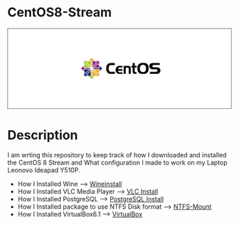 # CentOS8-Stream
 
![centos](FlowImages/CentOS-Stream.drawio.svg)


Description  
========  
I am wrting this repository to keep track of how I downloaded and installed the CentOS 8 Stream and What configuration I made to work on my Laptop Leonovo Ideapad Y510P.

* How I Installed Wine --> [Wineinstall](WineInstall.md)
* How I Installed VLC Media Player --> [VLC Install](VLCInstall.md)
* How I Installed PostgreSQL --> [PostgreSQL Install](PostgreSQL.md)
* How I Installed package to use NTFS Disk format --> [NTFS-Mount](Ntfs-Mounting.md)
* How I Installed VirtualBox6.1 --> [VirtualBox](VirtualBoxInstall.md)

